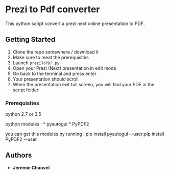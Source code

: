 
# Prezi to Pdf converter

This python script convert a prezi next online presentation to PDF.

## Getting Started

1. Clone the repo somewhere / download it 
2. Make sure to meat the prerequisites
3. Launch ``preziToPDF.py``
4. Open your Prezi (Next) presentation in edit mode
5. Go back to the terminal and press enter
6. Your presentation should scroll
7. When the presentation exit full screen, you will find your PDF in the script folder
 
### Prerequisites

python 2.7 or 3.5

python modules :
		* pyautogui
		* PyPDF2

you can get this modules by running : pip install pyautogui --user;pip install PyPDF2 --user

## Authors

* **Jérémie Chauvel**


